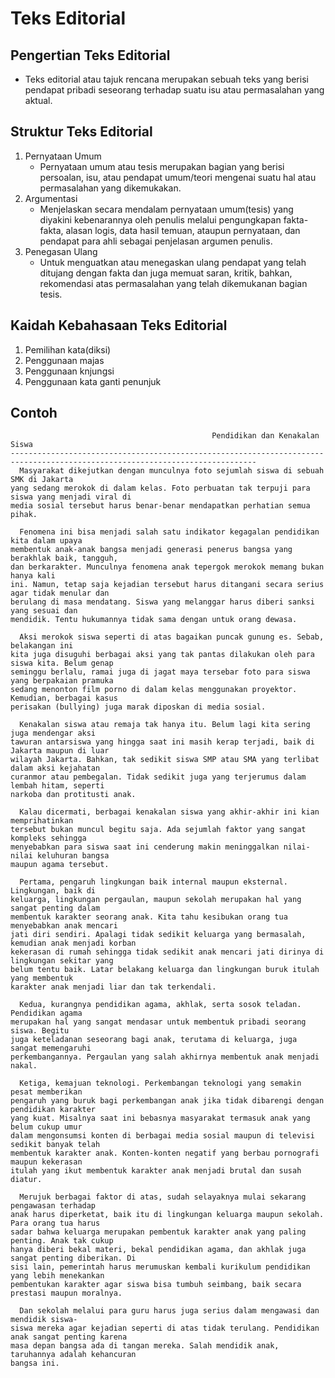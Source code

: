 # Teks Editorial
## Pengertian Teks Editorial
- Teks editorial atau tajuk rencana merupakan sebuah teks yang berisi pendapat pribadi seseorang terhadap suatu isu atau permasalahan yang aktual.
## Struktur Teks Editorial
1. Pernyataan Umum
   - Pernyataan umum atau tesis merupakan bagian yang berisi persoalan, isu, atau pendapat umum/teori mengenai suatu hal atau permasalahan yang dikemukakan.
2. Argumentasi
   - Menjelaskan secara mendalam pernyataan umum(tesis) yang diyakini kebenarannya oleh penulis melalui pengungkapan fakta-fakta, alasan logis, data hasil temuan, ataupun 
     pernyataan, dan pendapat para ahli sebagai penjelasan argumen penulis.
3. Penegasan Ulang
   - Untuk menguatkan atau menegaskan ulang pendapat yang telah ditujang dengan fakta dan juga memuat saran, kritik, bahkan, rekomendasi atas permasalahan yang telah dikemukanan 
     bagian tesis.
## Kaidah Kebahasaan Teks Editorial
1. Pemilihan kata(diksi)
2. Penggunaan majas
3. Penggunaan knjungsi
4. Penggunaan kata ganti penunjuk
## Contoh
```
                                             Pendidikan dan Kenakalan Siswa
-----------------------------------------------------------------------------------------------------------------------------
  Masyarakat dikejutkan dengan munculnya foto sejumlah siswa di sebuah SMK di Jakarta
yang sedang merokok di dalam kelas. Foto perbuatan tak terpuji para siswa yang menjadi viral di
media sosial tersebut harus benar-benar mendapatkan perhatian semua pihak.

  Fenomena ini bisa menjadi salah satu indikator kegagalan pendidikan kita dalam upaya
membentuk anak-anak bangsa menjadi generasi penerus bangsa yang berakhlak baik, tangguh,
dan berkarakter. Munculnya fenomena anak tepergok merokok memang bukan hanya kali
ini. Namun, tetap saja kejadian tersebut harus ditangani secara serius agar tidak menular dan
berulang di masa mendatang. Siswa yang melanggar harus diberi sanksi yang sesuai dan
mendidik. Tentu hukumannya tidak sama dengan untuk orang dewasa.

  Aksi merokok siswa seperti di atas bagaikan puncak gunung es. Sebab, belakangan ini
kita juga disuguhi berbagai aksi yang tak pantas dilakukan oleh para siswa kita. Belum genap
seminggu berlalu, ramai juga di jagat maya tersebar foto para siswa yang berpakaian pramuka
sedang menonton film porno di dalam kelas menggunakan proyektor. Kemudian, berbagai kasus
perisakan (bullying) juga marak diposkan di media sosial.

  Kenakalan siswa atau remaja tak hanya itu. Belum lagi kita sering juga mendengar aksi
tawuran antarsiswa yang hingga saat ini masih kerap terjadi, baik di Jakarta maupun di luar
wilayah Jakarta. Bahkan, tak sedikit siswa SMP atau SMA yang terlibat dalam aksi kejahatan
curanmor atau pembegalan. Tidak sedikit juga yang terjerumus dalam lembah hitam, seperti
narkoba dan protitusti anak.

  Kalau dicermati, berbagai kenakalan siswa yang akhir-akhir ini kian memprihatinkan
tersebut bukan muncul begitu saja. Ada sejumlah faktor yang sangat kompleks sehingga
menyebabkan para siswa saat ini cenderung makin meninggalkan nilai-nilai keluhuran bangsa
maupun agama tersebut.

  Pertama, pengaruh lingkungan baik internal maupun eksternal. Lingkungan, baik di
keluarga, lingkungan pergaulan, maupun sekolah merupakan hal yang sangat penting dalam
membentuk karakter seorang anak. Kita tahu kesibukan orang tua menyebabkan anak mencari
jati diri sendiri. Apalagi tidak sedikit keluarga yang bermasalah, kemudian anak menjadi korban
kekerasan di rumah sehingga tidak sedikit anak mencari jati dirinya di lingkungan sekitar yang
belum tentu baik. Latar belakang keluarga dan lingkungan buruk itulah yang membentuk
karakter anak menjadi liar dan tak terkendali.

  Kedua, kurangnya pendidikan agama, akhlak, serta sosok teladan. Pendidikan agama
merupakan hal yang sangat mendasar untuk membentuk pribadi seorang siswa. Begitu
juga keteladanan seseorang bagi anak, terutama di keluarga, juga sangat memengaruhi
perkembangannya. Pergaulan yang salah akhirnya membentuk anak menjadi nakal.

  Ketiga, kemajuan teknologi. Perkembangan teknologi yang semakin pesat memberikan
pengaruh yang buruk bagi perkembangan anak jika tidak dibarengi dengan pendidikan karakter
yang kuat. Misalnya saat ini bebasnya masyarakat termasuk anak yang belum cukup umur
dalam mengonsumsi konten di berbagai media sosial maupun di televisi sedikit banyak telah
membentuk karakter anak. Konten-konten negatif yang berbau pornografi maupun kekerasan
itulah yang ikut membentuk karakter anak menjadi brutal dan susah diatur.

  Merujuk berbagai faktor di atas, sudah selayaknya mulai sekarang pengawasan terhadap
anak harus diperketat, baik itu di lingkungan keluarga maupun sekolah. Para orang tua harus
sadar bahwa keluarga merupakan pembentuk karakter anak yang paling penting. Anak tak cukup
hanya diberi bekal materi, bekal pendidikan agama, dan akhlak juga sangat penting diberikan. Di
sisi lain, pemerintah harus merumuskan kembali kurikulum pendidikan yang lebih menekankan
pembentukan karakter agar siswa bisa tumbuh seimbang, baik secara prestasi maupun moralnya.

  Dan sekolah melalui para guru harus juga serius dalam mengawasi dan mendidik siswa-
siswa mereka agar kejadian seperti di atas tidak terulang. Pendidikan anak sangat penting karena
masa depan bangsa ada di tangan mereka. Salah mendidik anak, taruhannya adalah kehancuran
bangsa ini.
```
